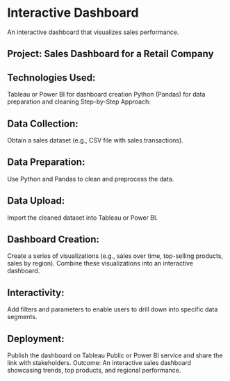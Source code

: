 # Interactive Dashboard
An interactive dashboard that visualizes sales performance.

## Project: Sales Dashboard for a Retail Company

## Technologies Used:

Tableau or Power BI for dashboard creation
Python (Pandas) for data preparation and cleaning
Step-by-Step Approach:

## Data Collection:
Obtain a sales dataset (e.g., CSV file with sales transactions).
## Data Preparation:
Use Python and Pandas to clean and preprocess the data.
## Data Upload:
Import the cleaned dataset into Tableau or Power BI.
## Dashboard Creation:
Create a series of visualizations (e.g., sales over time, top-selling products, sales by region).
Combine these visualizations into an interactive dashboard.
## Interactivity:
Add filters and parameters to enable users to drill down into specific data segments.
## Deployment:
Publish the dashboard on Tableau Public or Power BI service and share the link with stakeholders.
Outcome: An interactive sales dashboard showcasing trends, top products, and regional performance.
